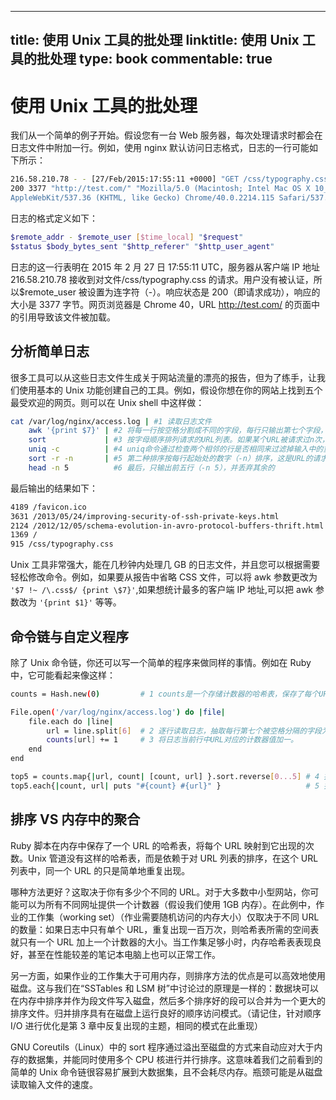 
---
title: 使用 Unix 工具的批处理
linktitle: 使用 Unix 工具的批处理
type: book
commentable: true
---

# 使用 Unix 工具的批处理

我们从一个简单的例子开始。假设您有一台 Web 服务器，每次处理请求时都会在日志文件中附加一行。例如，使用 nginx 默认访问日志格式，日志的一行可能如下所示：

```sh
216.58.210.78 - - [27/Feb/2015:17:55:11 +0000] "GET /css/typography.css HTTP/1.1"
200 3377 "http://test.com/" "Mozilla/5.0 (Macintosh; Intel Mac OS X 10_9_5)
AppleWebKit/537.36 (KHTML, like Gecko) Chrome/40.0.2214.115 Safari/537.36"
```

日志的格式定义如下：

```sh
$remote_addr - $remote_user [$time_local] "$request"
$status $body_bytes_sent "$http_referer" "$http_user_agent"
```

日志的这一行表明在 2015 年 2 月 27 日 17:55:11 UTC，服务器从客户端 IP 地址 216.58.210.78 接收到对文件/css/typography.css 的请求。用户没有被认证，所以\$remote_user 被设置为连字符（-）。响应状态是 200（即请求成功），响应的大小是 3377 字节。网页浏览器是 Chrome 40，URL http://test.com/ 的页面中的引用导致该文件被加载。

## 分析简单日志

很多工具可以从这些日志文件生成关于网站流量的漂亮的报告，但为了练手，让我们使用基本的 Unix 功能创建自己的工具。例如，假设你想在你的网站上找到五个最受欢迎的网页。则可以在 Unix shell 中这样做：

```sh
cat /var/log/nginx/access.log | #1 读取日志文件
	awk '{print $7}' | #2 将每一行按空格分割成不同的字段，每行只输出第七个字段，恰好是请求的URL。在我们的例子中是/css/typography.css
	sort             | #3 按字母顺序排列请求的URL列表。如果某个URL被请求过n次，那么排序后，文件将包含连续重复出现n次的该URL
	uniq -c          | #4 uniq命令通过检查两个相邻的行是否相同来过滤掉输入中的重复行。-c则表示还要输出一个计数器：对于每个不同的URL，它会报告输入中出现该URL的次数
	sort -r -n       | #5 第二种排序按每行起始处的数字（-n）排序，这是URL的请求次数。然后逆序（-r）返回结果，大的数字在前
	head -n 5          #6 最后，只输出前五行（-n 5），并丢弃其余的
```

最后输出的结果如下：

```sh
4189 /favicon.ico
3631 /2013/05/24/improving-security-of-ssh-private-keys.html
2124 /2012/12/05/schema-evolution-in-avro-protocol-buffers-thrift.html
1369 /
915 /css/typography.css
```

Unix 工具非常强大，能在几秒钟内处理几 GB 的日志文件，并且您可以根据需要轻松修改命令。例如，如果要从报告中省略 CSS 文件，可以将 awk 参数更改为 `'$7 !~ /\.css$/ {print \$7}'`,如果想统计最多的客户端 IP 地址,可以把 awk 参数改为 `'{print $1}'` 等等。

## 命令链与自定义程序

除了 Unix 命令链，你还可以写一个简单的程序来做同样的事情。例如在 Ruby 中，它可能看起来像这样：

```sh
counts = Hash.new(0)         # 1 counts是一个存储计数器的哈希表，保存了每个URL被浏览的次数，默认为0。

File.open('/var/log/nginx/access.log') do |file|
    file.each do |line|
        url = line.split[6]  # 2 逐行读取日志，抽取每行第七个被空格分隔的字段为URL（这里的数组索引是6，因为Ruby的数组索引从0开始计数）
        counts[url] += 1     # 3 将日志当前行中URL对应的计数器值加一。
    end
end

top5 = counts.map{|url, count| [count, url] }.sort.reverse[0...5] # 4 按计数器值（降序）对哈希表内容进行排序，并取前五位。
top5.each{|count, url| puts "#{count} #{url}" }                   # 5 打印出前五个条目。

```

## 排序 VS 内存中的聚合

Ruby 脚本在内存中保存了一个 URL 的哈希表，将每个 URL 映射到它出现的次数。Unix 管道没有这样的哈希表，而是依赖于对 URL 列表的排序，在这个 URL 列表中，同一个 URL 的只是简单地重复出现。

哪种方法更好？这取决于你有多少个不同的 URL。对于大多数中小型网站，你可能可以为所有不同网址提供一个计数器（假设我们使用 1GB 内存）。在此例中，作业的工作集（working set）（作业需要随机访问的内存大小）仅取决于不同 URL 的数量：如果日志中只有单个 URL，重复出现一百万次，则哈希表所需的空间表就只有一个 URL 加上一个计数器的大小。当工作集足够小时，内存哈希表表现良好，甚至在性能较差的笔记本电脑上也可以正常工作。

另一方面，如果作业的工作集大于可用内存，则排序方法的优点是可以高效地使用磁盘。这与我们在“SSTables 和 LSM 树”中讨论过的原理是一样的：数据块可以在内存中排序并作为段文件写入磁盘，然后多个排序好的段可以合并为一个更大的排序文件。归并排序具有在磁盘上运行良好的顺序访问模式。（请记住，针对顺序 I/O 进行优化是第 3 章中反复出现的主题，相同的模式在此重现）

GNU Coreutils（Linux）中的 sort 程序通过溢出至磁盘的方式来自动应对大于内存的数据集，并能同时使用多个 CPU 核进行并行排序。这意味着我们之前看到的简单的 Unix 命令链很容易扩展到大数据集，且不会耗尽内存。瓶颈可能是从磁盘读取输入文件的速度。

    